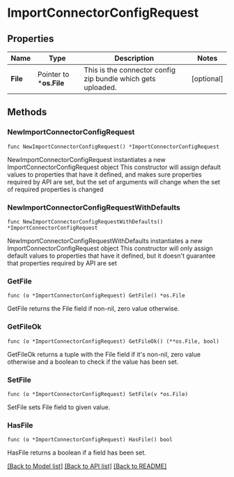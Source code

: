 # ImportConnectorConfigRequest

## Properties

Name | Type | Description | Notes
------------ | ------------- | ------------- | -------------
**File** | Pointer to ***os.File** | This is the connector config zip bundle which gets uploaded. | [optional] 

## Methods

### NewImportConnectorConfigRequest

`func NewImportConnectorConfigRequest() *ImportConnectorConfigRequest`

NewImportConnectorConfigRequest instantiates a new ImportConnectorConfigRequest object
This constructor will assign default values to properties that have it defined,
and makes sure properties required by API are set, but the set of arguments
will change when the set of required properties is changed

### NewImportConnectorConfigRequestWithDefaults

`func NewImportConnectorConfigRequestWithDefaults() *ImportConnectorConfigRequest`

NewImportConnectorConfigRequestWithDefaults instantiates a new ImportConnectorConfigRequest object
This constructor will only assign default values to properties that have it defined,
but it doesn't guarantee that properties required by API are set

### GetFile

`func (o *ImportConnectorConfigRequest) GetFile() *os.File`

GetFile returns the File field if non-nil, zero value otherwise.

### GetFileOk

`func (o *ImportConnectorConfigRequest) GetFileOk() (**os.File, bool)`

GetFileOk returns a tuple with the File field if it's non-nil, zero value otherwise
and a boolean to check if the value has been set.

### SetFile

`func (o *ImportConnectorConfigRequest) SetFile(v *os.File)`

SetFile sets File field to given value.

### HasFile

`func (o *ImportConnectorConfigRequest) HasFile() bool`

HasFile returns a boolean if a field has been set.


[[Back to Model list]](../README.md#documentation-for-models) [[Back to API list]](../README.md#documentation-for-api-endpoints) [[Back to README]](../README.md)


